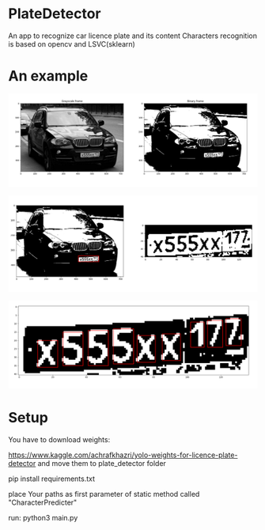 # PlateDetector

An app to recognize car licence plate and its content
Characters recognition is based on opencv and LSVC(sklearn)


# An example

![Screenshot](readme_screenshot_0.png)

![Screenshot](readme_screenshot_1.png)

![Screenshot](readme_screenshot_2.png)


# Setup
You have to download weights:

https://www.kaggle.com/achrafkhazri/yolo-weights-for-licence-plate-detector
and move them to plate_detector folder

pip install requirements.txt

place Your paths as first parameter of static method called "CharacterPredicter"

run: 
python3 main.py
